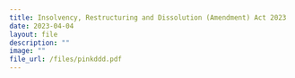 ```yaml
---
title: Insolvency, Restructuring and Dissolution (Amendment) Act 2023
date: 2023-04-04
layout: file
description: ""
image: ""
file_url: /files/pinkddd.pdf
---
```

